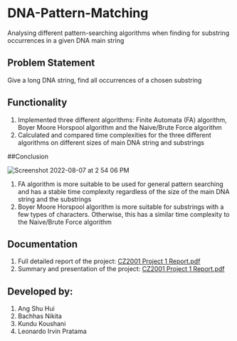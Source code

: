 # DNA-Pattern-Matching
Analysing different pattern-searching algorithms when finding for substring occurrences in a given DNA main string 

## Problem Statement 
Give a long DNA string, find all occurrences of a chosen substring

## Functionality
1. Implemented three different algorithms: Finite Automata (FA) algorithm, Boyer Moore Horspool algorithm and the Naive/Brute Force algorithm
2. Calculated and compared time complexities for the three different algorithms on different sizes of main DNA string and substrings

##Conclusion

![Screenshot 2022-08-07 at 2 54 06 PM](https://user-images.githubusercontent.com/72136295/183279043-65dba138-4f1f-4008-9cf9-58f312700554.png)

1. FA algorithm is more suitable to be used for general pattern searching and has a stable time complexity regardless of the size of the main DNA string and the substrings 
2. Boyer Moore Horspool algorithm is more suitable for substrings with a few types of characters. Otherwise, this has a similar time complexity to the Naive/Brute Force algorithm

## Documentation
1. Full detailed report of the project: [CZ2001 Project 1 Report.pdf](https://github.com/nikita-bachhas/DNA-Pattern-Matching/blob/main/CZ2001%20Project%201%20Report.pdf)
2. Summary and presentation of the project: [CZ2001 Project 1 Report.pdf](https://github.com/nikita-bachhas/DNA-Pattern-Matching/blob/main/Project%201%20Presentation.pptx)

## Developed by:
1. Ang Shu Hui
2. Bachhas Nikita
3. Kundu Koushani
4. Leonardo Irvin Pratama
